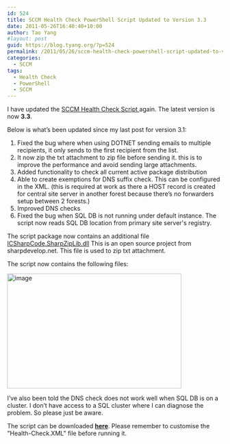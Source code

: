 ```yaml
---
id: 524
title: SCCM Health Check PowerShell Script Updated to Version 3.3
date: 2011-05-26T16:40:40+10:00
author: Tao Yang
#layout: post
guid: https://blog.tyang.org/?p=524
permalink: /2011/05/26/sccm-health-check-powershell-script-updated-to-version-3-3/
categories:
  - SCCM
tags:
  - Health Check
  - PowerShell
  - SCCM
---
```

I have updated the <a href="https://blog.tyang.org/2011/03/30/powershell-script-sccm-health-check/">SCCM Health Check Script </a>again. The latest version is now <strong>3.3</strong>.

Below is what’s been updated since my last post for version 3.1:
<ol>
	<li>Fixed the bug where when using DOTNET sending emails to multiple recipients, it only sends to the first recipient from the list.</li>
	<li>It now zip the txt attachment to zip file before sending it. this is to improve the performance and avoid sending large attachments.</li>
	<li>Added functionality to check all current active package distribution</li>
	<li>Able to create exemptions for DNS suffix check. This can be configured in the XML. (this is required at work as there a HOST record is created for central site server in another forest because there’s no forwarders setup between 2 forests.)</li>
	<li>Improved DNS checks</li>
	<li>Fixed the bug when SQL DB is not running under default instance. The script now reads SQL DB location from primary site server's registry.</li>
</ol>
The script package now contains an additional file <a href="http://sharpdevelop.net/OpenSource/SharpZipLib/">ICSharpCode.SharpZipLib.dll</a> This is an open source project from sharpdevelop.net. This file is used to zip txt attachment.

The script now contains the following files:

<a href="https://blog.tyang.org/wp-content/uploads/2011/05/image5.png"><img style="background-image: none; padding-left: 0px; padding-right: 0px; display: inline; padding-top: 0px; border: 0px;" title="image" src="https://blog.tyang.org/wp-content/uploads/2011/05/image_thumb5.png" border="0" alt="image" width="407" height="269" /></a>

I’ve also been told the DNS check does not work well when SQL DB is on a cluster. I don’t have access to a SQL cluster where I can diagnose the problem. So please just be aware.

The script can be downloaded <a href="https://blog.tyang.org/wp-content/uploads/2011/05/SCCM-Health-Check-v3.3.zip"><strong>here</strong></a>. Please remember to customise the "Health-Check.XML" file before running it.